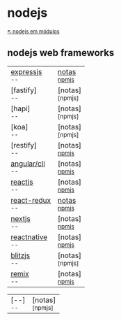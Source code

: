 # nodejs

<sub>[:arrow_upper_left: nodejs em módulos](../readme.md)  <sub>

## nodejs web frameworks

|  |  | 
|--|--|
[expressjs](https://expressjs.com/) <br><sub>--</sub> | [notas](express/readme.md) <br><sub>[npmjs](https://www.npmjs.com/package/express)</sub>
[fastify] <br><sub>--</sub> | [notas] <br><sub>[npmjs]</sub>
[hapi] <br><sub>--</sub> | [notas] <br><sub>[npmjs]</sub>
[koa] <br><sub>--</sub> | [notas] <br><sub>[npmjs]</sub>
[restify] <br><sub>--</sub> | [notas] <br><sub>[npmjs]()</sub>
[angular/cli](https://angular.io/cli) <br><sub>--</sub> | [notas] <br><sub>[npmjs](https://www.npmjs.com/package/@angular/cli)</sub>
[reactjs](https://pt-br.reactjs.org/) <br><sub>--</sub> | [notas] <br><sub>[npmjs](https://www.npmjs.com/package/reactjs)</sub>
[react-redux](https://react-redux.js.org/) <br><sub>--</sub> | [notas](react-redux-js/readme.md) <br><sub>[npmjs]()</sub>
[nextjs](https://nextjs.org/) <br><sub>--</sub> | [notas] <br><sub>[npmjs](https://www.npmjs.com/package/nextjs)</sub>
[reactnative](https://reactnative.dev/) <br><sub>--</sub> | [notas] <br><sub>[npmjs](https://www.npmjs.com/package/react-native)</sub>
[blitzjs](https://blitzjs.com/) <br><sub>--</sub> | [notas] <br><sub>[npmjs]</sub>
[remix](https://remix.run/) <br><sub>--</sub> | [notas] <br><sub>[npmjs](https://www.npmjs.com/package/remix)</sub>


|  |  | 
|--|--|
[--] <br><sub>--</sub> | [notas] <br><sub>[npmjs]</sub>



